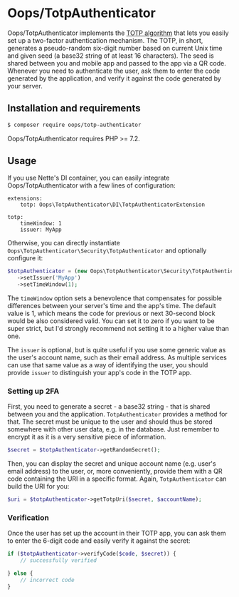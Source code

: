 # Oops/TotpAuthenticator

Oops/TotpAuthenticator implements the [TOTP algorithm](http://tools.ietf.org/html/rfc6238) that lets you easily set up a two-factor authentication mechanism. The TOTP, in short, generates a pseudo-random six-digit number based on current Unix time and given seed (a base32 string of at least 16 characters). The seed is shared between you and mobile app and passed to the app via a QR code. Whenever you need to authenticate the user, ask them to enter the code generated by the application, and verify it against the code generated by your server.


## Installation and requirements

```bash
$ composer require oops/totp-authenticator
```

Oops/TotpAuthenticator requires PHP >= 7.2.


## Usage

If you use Nette's DI container, you can easily integrate Oops/TotpAuthenticator with a few lines of configuration:

```
extensions:
	totp: Oops\TotpAuthenticator\DI\TotpAuthenticatorExtension

totp:
	timeWindow: 1
	issuer: MyApp
```

Otherwise, you can directly instantiate `Oops\TotpAuthenticator\Security\TotpAuthenticator` and optionally configure it:
 
```php
$totpAuthenticator = (new Oops\TotpAuthenticator\Security\TotpAuthenticator)
   ->setIssuer('MyApp')
   ->setTimeWindow(1);
```

The `timeWindow` option sets a benevolence that compensates for possible differences between your server's time and the app's time. The default value is 1, which means the code for previous or next 30-second block would be also considered valid. You can set it to zero if you want to be super strict, but I'd strongly recommend not setting it to a higher value than one.

The `issuer` is optional, but is quite useful if you use some generic value as the user's account name, such as their email address. As multiple services can use that same value as a way of identifying the user, you should provide `issuer` to distinguish your app's code in the TOTP app.


### Setting up 2FA

First, you need to generate a secret - a base32 string - that is shared between you and the application. `TotpAuthenticator` provides a method for that. The secret must be unique to the user and should thus be stored somewhere with other user data, e.g. in the database. Just remember to encrypt it as it is a very sensitive piece of information.

```php
$secret = $totpAuthenticator->getRandomSecret();
```

Then, you can display the secret and unique account name (e.g. user's email address) to the user, or, more conveniently, provide them with a QR code containing the URI in a specific format. Again, `TotpAuthenticator` can build the URI for you:

```php
$uri = $totpAuthenticator->getTotpUri($secret, $accountName);
```


### Verification

Once the user has set up the account in their TOTP app, you can ask them to enter the 6-digit code and easily verify it against the secret:

```php
if ($totpAuthenticator->verifyCode($code, $secret)) {
	// successfully verified

} else {
	// incorrect code
}
```
